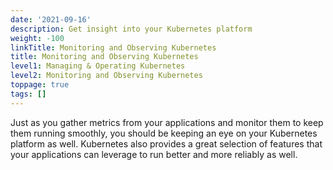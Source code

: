 ```yaml
---
date: '2021-09-16'
description: Get insight into your Kubernetes platform
weight: -100
linkTitle: Monitoring and Observing Kubernetes
title: Monitoring and Observing Kubernetes
level1: Managing & Operating Kubernetes
level2: Monitoring and Observing Kubernetes
toppage: true
tags: []
---
```


Just as you gather metrics from your applications and monitor them to keep them running smoothly, you should be keeping an eye on your Kubernetes platform as well. Kubernetes also provides a great selection of features that your applications can leverage to run better and more reliably as well.